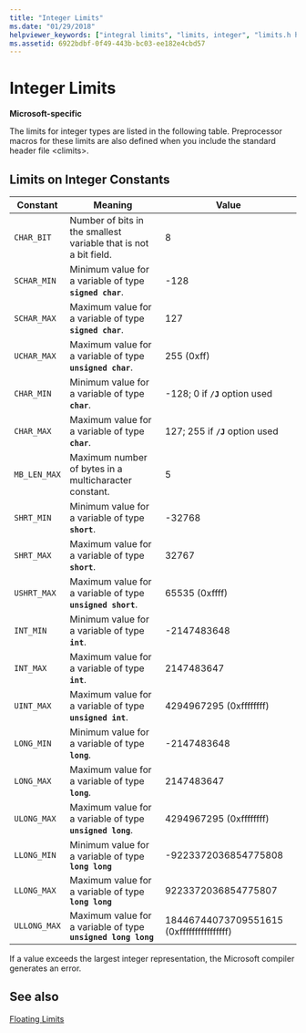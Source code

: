 ```yaml
---
title: "Integer Limits"
ms.date: "01/29/2018"
helpviewer_keywords: ["integral limits", "limits, integer", "limits.h header file", "integer limits"]
ms.assetid: 6922bdbf-0f49-443b-bc03-ee182e4cbd57
---
```

# Integer Limits

**Microsoft-specific**

The limits for integer types are listed in the following table. Preprocessor macros for these limits are also defined when you include the standard header file \<climits>.

## Limits on Integer Constants

| Constant | Meaning | Value |
|--|--|--|
| `CHAR_BIT` | Number of bits in the smallest variable that is not a bit field. | 8 |
| `SCHAR_MIN` | Minimum value for a variable of type **`signed char`**. | -128 |
| `SCHAR_MAX` | Maximum value for a variable of type **`signed char`**. | 127 |
| `UCHAR_MAX` | Maximum value for a variable of type **`unsigned char`**. | 255 (0xff) |
| `CHAR_MIN` | Minimum value for a variable of type **`char`**. | -128; 0 if **`/J`** option used |
| `CHAR_MAX` | Maximum value for a variable of type **`char`**. | 127; 255 if **`/J`** option used |
| `MB_LEN_MAX` | Maximum number of bytes in a multicharacter constant. | 5 |
| `SHRT_MIN` | Minimum value for a variable of type **`short`**. | -32768 |
| `SHRT_MAX` | Maximum value for a variable of type **`short`**. | 32767 |
| `USHRT_MAX` | Maximum value for a variable of type **`unsigned short`**. | 65535 (0xffff) |
| `INT_MIN` | Minimum value for a variable of type **`int`**. | -2147483648 |
| `INT_MAX` | Maximum value for a variable of type **`int`**. | 2147483647 |
| `UINT_MAX` | Maximum value for a variable of type **`unsigned int`**. | 4294967295 (0xffffffff) |
| `LONG_MIN` | Minimum value for a variable of type **`long`**. | -2147483648 |
| `LONG_MAX` | Maximum value for a variable of type **`long`**. | 2147483647 |
| `ULONG_MAX` | Maximum value for a variable of type **`unsigned long`**. | 4294967295 (0xffffffff) |
| `LLONG_MIN` | Minimum value for a variable of type **`long long`** | -9223372036854775808 |
| `LLONG_MAX` | Maximum value for a variable of type **`long long`** | 9223372036854775807 |
| `ULLONG_MAX` | Maximum value for a variable of type **`unsigned long long`** | 18446744073709551615 (0xffffffffffffffff) |

If a value exceeds the largest integer representation, the Microsoft compiler generates an error.

## See also

[Floating Limits](../cpp/floating-limits.md)
